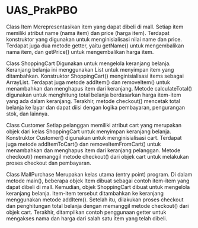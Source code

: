 # UAS_PrakPBO

Class Item 
  Merepresentasikan item yang dapat dibeli di mall. Setiap item memiliki atribut name (nama item) dan price (harga item). Terdapat konstruktor yang digunakan untuk menginisialisasi nilai name dan price. Terdapat juga dua metode getter, yaitu getName() untuk mengembalikan nama item, dan getPrice() untuk mengembalikan harga item.

Class ShoppingCart
  Digunakan untuk mengelola keranjang belanja. Keranjang belanja ini menggunakan List<Item> untuk menyimpan item yang ditambahkan. Konstruktor ShoppingCart() menginisialisasi items sebagai ArrayList. Terdapat juga metode addItem() dan removeItem() untuk menambahkan dan menghapus item dari keranjang. Metode calculateTotal() digunakan untuk menghitung total belanja berdasarkan harga item-item yang ada dalam keranjang. Terakhir, metode checkout() mencetak total belanja ke layar dan dapat diisi dengan logika pembayaran, pengurangan stok, dan lainnya.

Class Customer
  Setiap pelanggan memiliki atribut cart yang merupakan objek dari kelas ShoppingCart untuk menyimpan keranjang belanja. Konstruktor Customer() digunakan untuk menginisialisasi cart. Terdapat juga metode addItemToCart() dan removeItemFromCart() untuk menambahkan dan menghapus item dari keranjang pelanggan. Metode checkout() memanggil metode checkout() dari objek cart untuk melakukan proses checkout dan pembayaran.

Class MallPurchase 
  Merupakan kelas utama (entry point) program. Di dalam metode main(), beberapa objek Item dibuat sebagai contoh item-item yang dapat dibeli di mall. Kemudian, objek ShoppingCart dibuat untuk mengelola keranjang belanja. Item-item tersebut ditambahkan ke keranjang menggunakan metode addItem(). Setelah itu, dilakukan proses checkout dan penghitungan total belanja dengan memanggil metode checkout() dari objek cart. Terakhir, ditampilkan contoh penggunaan getter untuk mengakses nama dan harga dari salah satu item yang telah dibeli.
